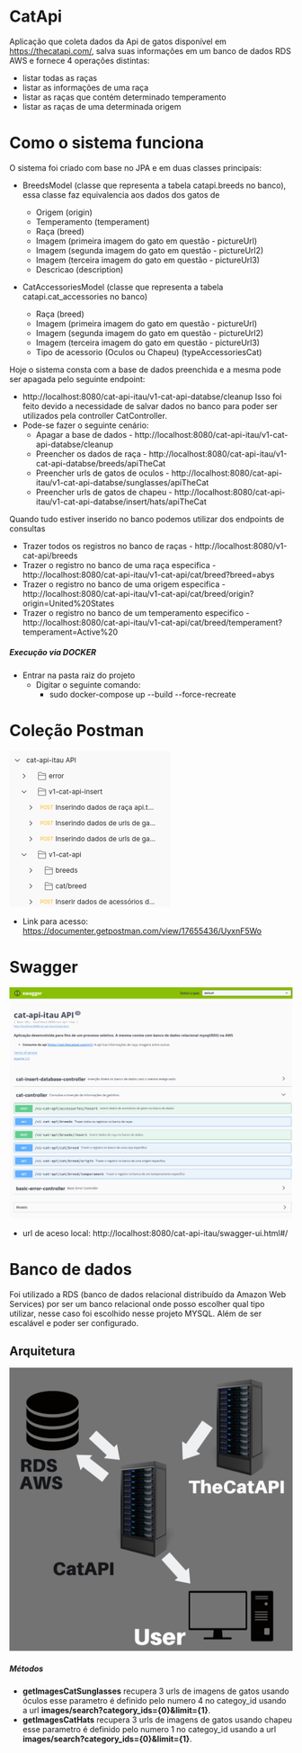 # CatApi
Aplicação que coleta dados da Api de gatos disponível em https://thecatapi.com/, salva suas informações em um banco de dados RDS AWS e fornece 4 operações distintas:
- listar todas as raças
- listar as informações de uma raça 
- listar as raças que contém determinado temperamento
- listar as raças de uma determinada origem 

# Como o sistema funciona 
O sistema foi criado com base no JPA e em duas classes principais:
- BreedsModel (classe que representa a tabela catapi.breeds no banco), essa classe faz equivalencia aos dados dos gatos de 
  - Origem (origin)
  - Temperamento (temperament)
  - Raça (breed)
  - Imagem (primeira imagem do gato em questão - pictureUrl)
  - Imagem (segunda imagem do gato em questão  - pictureUrl2)
  - Imagem (terceira imagem do gato em questão  - pictureUrl3)
  - Descricao (description)

- CatAccessoriesModel (classe que representa a tabela catapi.cat_accessories no banco)
  - Raça (breed)
  - Imagem (primeira imagem do gato em questão - pictureUrl)
  - Imagem (segunda imagem do gato em questão  - pictureUrl2)
  - Imagem (terceira imagem do gato em questão  - pictureUrl3)
  - Tipo de acessorio (Oculos ou Chapeu) (typeAccessoriesCat)
  
Hoje o sistema consta com a base de dados preenchida e a mesma pode ser apagada pelo seguinte endpoint:
 - http://localhost:8080/cat-api-itau/v1-cat-api-databse/cleanup
Isso foi feito devido a necessidade de salvar dados no banco para poder ser utilizados pela controller CatController.
 - Pode-se fazer o seguinte cenário:
   - Apagar a base de dados - http://localhost:8080/cat-api-itau/v1-cat-api-databse/cleanup
   - Preencher os dados de raça - http://localhost:8080/cat-api-itau/v1-cat-api-databse/breeds/apiTheCat
   - Preencher urls de gatos de oculos - http://localhost:8080/cat-api-itau/v1-cat-api-databse/sunglasses/apiTheCat
   - Preencher urls de gatos de chapeu - http://localhost:8080/cat-api-itau/v1-cat-api-databse/insert/hats/apiTheCat
   
Quando tudo estiver inserido no banco podemos utilizar dos endpoints de consultas
 - Trazer todos os registros no banco de raças - http://localhost:8080/v1-cat-api/breeds
 - Trazer o registro no banco de uma raça especifica - http://localhost:8080/cat-api-itau/v1-cat-api/cat/breed?breed=abys
 - Trazer o registro no banco de uma origem especifica - http://localhost:8080/cat-api-itau/v1-cat-api/cat/breed/origin?origin=United%20States
 - Trazer o registro no banco de um temperamento especifico - http://localhost:8080/cat-api-itau/v1-cat-api/cat/breed/temperament?temperament=Active%20

##### Execução via DOCKER
 - Entrar na pasta raiz do projeto
   - Digitar o seguinte comando:
     - sudo docker-compose up --build --force-recreate

# Coleção Postman
![Alt text](docs/CatApiPostman.png?raw=true "Collection in Postman")
- Link para acesso: https://documenter.getpostman.com/view/17655436/UyxnF5Wo


# Swagger
![Alt text](docs/swagger-cat-api.png?raw=true "Swagger")
- url de aceso local: http://localhost:8080/cat-api-itau/swagger-ui.html#/

# Banco de dados
Foi utilizado a RDS (banco de dados relacional distribuído da Amazon Web Services) por ser um banco relacional onde posso escolher qual tipo utilizar, nesse caso foi escolhido nesse projeto MYSQL.
Além de ser escalável e poder ser configurado.


## Arquitetura

![Alt text](docs/arch.png?raw=true "Architecture")

##### Métodos
- **getImagesCatSunglasses** recupera 3 urls de imagens de gatos usando óculos esse parametro é definido pelo numero 4 no categoy_id usando a url **images/search?category_ids={0}&limit={1}**.
- **getImagesCatHats** recupera 3 urls de imagens de gatos usando chapeu esse parametro é definido pelo numero 1 no categoy_id usando a url **images/search?category_ids={0}&limit={1}**.